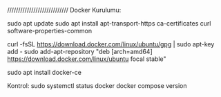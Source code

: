 ////////////////////////////
Docker Kurulumu:

sudo apt update
sudo apt install apt-transport-https ca-certificates curl software-properties-common

curl -fsSL https://download.docker.com/linux/ubuntu/gpg | sudo apt-key add -
sudo add-apt-repository "deb [arch=amd64] https://download.docker.com/linux/ubuntu focal stable"

sudo apt install docker-ce

Kontrol:
sudo systemctl status docker
docker compose version
